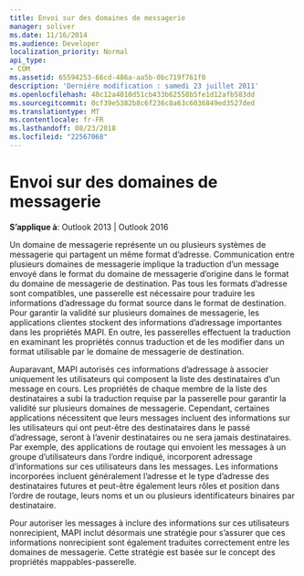 ```yaml
---
title: Envoi sur des domaines de messagerie
manager: soliver
ms.date: 11/16/2014
ms.audience: Developer
localization_priority: Normal
api_type:
- COM
ms.assetid: 65594253-66cd-486a-aa5b-0bc719f761f0
description: 'Derniére modification : samedi 23 juillet 2011'
ms.openlocfilehash: 40c12a4010d51cb433b62558b5fe1d12afb583dd
ms.sourcegitcommit: 0cf39e5382b8c6f236c8a63c6036849ed3527ded
ms.translationtype: MT
ms.contentlocale: fr-FR
ms.lasthandoff: 08/23/2018
ms.locfileid: "22567068"
---
```

# <a name="sending-across-messaging-domains"></a>Envoi sur des domaines de messagerie

  
  
**S’applique à**: Outlook 2013 | Outlook 2016 
  
Un domaine de messagerie représente un ou plusieurs systèmes de messagerie qui partagent un même format d’adresse. Communication entre plusieurs domaines de messagerie implique la traduction d’un message envoyé dans le format du domaine de messagerie d’origine dans le format du domaine de messagerie de destination. Pas tous les formats d’adresse sont compatibles, une passerelle est nécessaire pour traduire les informations d’adressage du format source dans le format de destination. Pour garantir la validité sur plusieurs domaines de messagerie, les applications clientes stockent des informations d’adressage importantes dans les propriétés MAPI. En outre, les passerelles effectuent la traduction en examinant les propriétés connus traduction et de les modifier dans un format utilisable par le domaine de messagerie de destination.
  
Auparavant, MAPI autorisés ces informations d’adressage à associer uniquement les utilisateurs qui composent la liste des destinataires d’un message en cours. Les propriétés de chaque membre de la liste des destinataires a subi la traduction requise par la passerelle pour garantir la validité sur plusieurs domaines de messagerie. Cependant, certaines applications nécessitent que leurs messages incluent des informations sur les utilisateurs qui ont peut-être des destinataires dans le passé d’adressage, seront à l’avenir destinataires ou ne sera jamais destinataires. Par exemple, des applications de routage qui envoient les messages à un groupe d’utilisateurs dans l’ordre indiqué, incorporent adressage d’informations sur ces utilisateurs dans les messages. Les informations incorporées incluent généralement l’adresse et le type d’adresse des destinataires futures et peut-être également leurs rôles et position dans l’ordre de routage, leurs noms et un ou plusieurs identificateurs binaires par destinataire.
  
Pour autoriser les messages à inclure des informations sur ces utilisateurs nonrecipient, MAPI inclut désormais une stratégie pour s’assurer que ces informations nonrecipient sont également traduites correctement entre les domaines de messagerie. Cette stratégie est basée sur le concept des propriétés mappables-passerelle.
  

